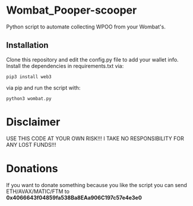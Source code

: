 # Wombat_Pooper-scooper

Python script to automate collecting WPOO from your Wombat's.

## Installation
Clone this repository and edit the config.py file to add your wallet info. Install the dependencies in requirements.txt via:
```
pip3 install web3
```
via pip and run the script with:
```
python3 wombat.py
```

# Disclaimer
USE THIS CODE AT YOUR OWN RISK!!! I TAKE NO RESPONSIBILITY FOR ANY LOST FUNDS!!!

# Donations
If you want to donate something because you like the script you can send ETH/AVAX/MATIC/FTM to **0x4066643f04859fa538Ba8EAa906C197c57e4e3e0**
